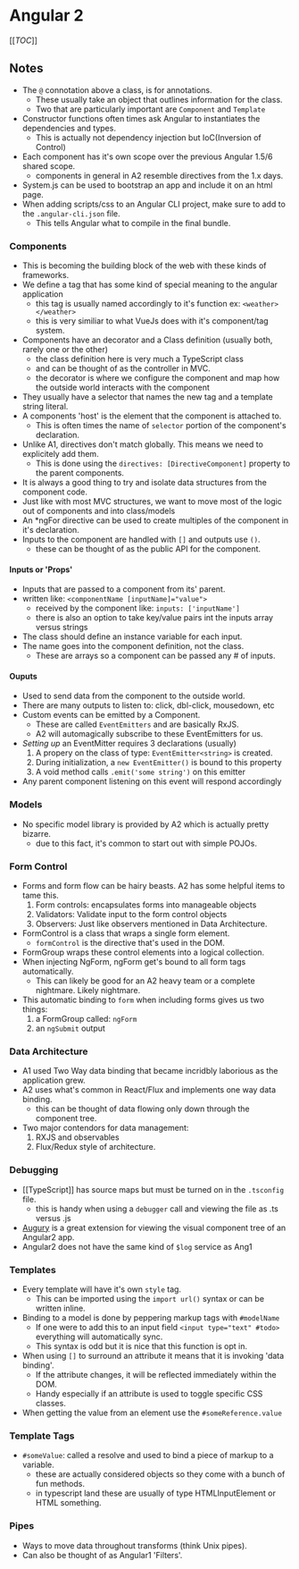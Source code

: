 # Angular 2

[[_TOC_]]

## Notes

* The `@` connotation above a class, is for annotations.
  * These usually take an object that outlines information for the class.
  * Two that are particularly important are `Component` and `Template`
* Constructor functions often times ask Angular to instantiates the dependencies and types.
  * This is actually not dependency injection but IoC(Inversion of Control)
* Each component has it's own scope over the previous Angular 1.5/6 shared scope.
  * components in general in A2 resemble directives from the 1.x days.
* System.js can be used to bootstrap an app and include it on an html page.
* When adding scripts/css to an Angular CLI project, make sure to add to the `.angular-cli.json` file.
  * This tells Angular what to compile in the final bundle.

### Components

* This is becoming the building block of the web with these kinds of frameworks.
* We define a tag that has some kind of special meaning to the angular application 
  * this tag is usually named accordingly to it's function ex: `<weather></weather>`
  * this is very similiar to what VueJs does with it's component/tag system.
* Components have an decorator and a Class definition (usually both, rarely one or the other)
  * the class definition here is very much a TypeScript class
  * and can be thought of as the controller in MVC.
  * the decorator is where we configure the component and map how the outside world interacts with the component
* They usually have a selector that names the new tag and a template string literal.
* A components 'host' is the element that the component is attached to. 
  * This is often times the name of `selector` portion of the component's declaration.
* Unlike A1, directives don't match globally. This means we need to explicitely add them.
  * This is done using the `directives: [DirectiveComponent]` property to the parent components.
* It is always a good thing to try and isolate data structures from the component code.
* Just like with most MVC structures, we want to move most of the logic out of components and into class/models
* An *ngFor directive can be used to create multiples of the component in it's declaration.
* Inputs to the component are handled with `[]` and outputs use `()`.
  * these can be thought of as the public API for the component.

#### Inputs or 'Props'

* Inputs that are passed to a component from its' parent.
* written like: `<componentName [inputName]="value">`
  + received by the component like: `inputs: ['inputName']`
  * there is also an option to take key/value pairs int the inputs array versus strings
* The class should define an instance variable for each input.
* The name goes into the component definition, not the class.
  * These are arrays so a component can be passed any # of inputs.

#### Ouputs

* Used to send data from the component to the outside world.
* There are many outputs to listen to: click, dbl-click, mousedown, etc
* Custom events can be emitted by a Component.
  * These are called `EventEmitters` and are basically RxJS.
  * A2 will automagically subscribe to these EventEmitters for us.
* _Setting up_ an EventMitter requires 3 declarations (usually)
  1. A propery on the class of type: `EventEmitter<string>` is created.
  1. During initialization, a `new EventEmitter()` is bound to this property
  1. A void method calls `.emit('some string')` on this emitter
* Any parent component listening on this event will respond accordingly

### Models

* No specific model library is provided by A2 which is actually pretty bizarre.
  * due to this fact, it's common to start out with simple POJOs.

### Form Control

* Forms and form flow can be hairy beasts. A2 has some helpful items to tame this.
  1. Form controls: encapsulates forms into manageable objects
  1. Validators: Validate input to the form control objects
  1. Observers: Just like observers mentioned in Data Architecture.
* FormControl is a class that wraps a single form element.
  * `formControl` is the directive that's used in the DOM.
* FormGroup wraps these control elements into a logical collection.
* When injecting NgForm, ngForm get's bound to all form tags automatically.
  * This can likely be good for an A2 heavy team or a complete nightmare. Likely nightmare.
* This automatic binding to `form` when including forms gives us two things:
  1. a FormGroup called: `ngForm`
  1. an `ngSubmit` output

### Data Architecture

* A1 used Two Way data binding that became incridbly laborious as the application grew.
* A2 uses what's common in React/Flux and implements one way data binding.
  * this can be thought of data flowing only down through the component tree.
* Two major contendors for data management:
  1. RXJS and observables
  2. Flux/Redux style of architecture.

### Debugging

* [[TypeScript]] has source maps but must be turned on in the `.tsconfig` file.
  * this is handy when using a `debugger` call and viewing the file as .ts versus .js
* [Augury][1] is a great extension for viewing the visual component tree of an Angular2 app.
* Angular2 does not have the same kind of `$log` service as Ang1

### Templates

* Every template will have it's own `style` tag.
  * This can be imported using the `import url()` syntax or can be written inline.
* Binding to a model is done by peppering markup tags with `#modelName`
  * If one were to add this to an input field `<input type="text" #todo>` everything will automatically sync.
  * This syntax is odd but it is nice that this function is opt in.
* When using `[]` to surround an attribute it means that it is invoking 'data binding'.
  * If the attribute changes, it will be reflected immediately within the DOM.
  * Handy especially if an attribute is used to toggle specific CSS classes.
* When getting the value from an element use the `#someReference.value`

### Template Tags

* `#someValue`: called a resolve and used to bind a piece of markup to a variable.
  * these are actually considered objects so they come with a bunch of fun methods.
  * in typescript land these are usually of type HTMLInputElement or HTML something.

### Pipes

* Ways to move data throughout transforms (think Unix pipes).
* Can also be thought of as Angular1 'Filters'.

[1]: https://augury.angular.io
